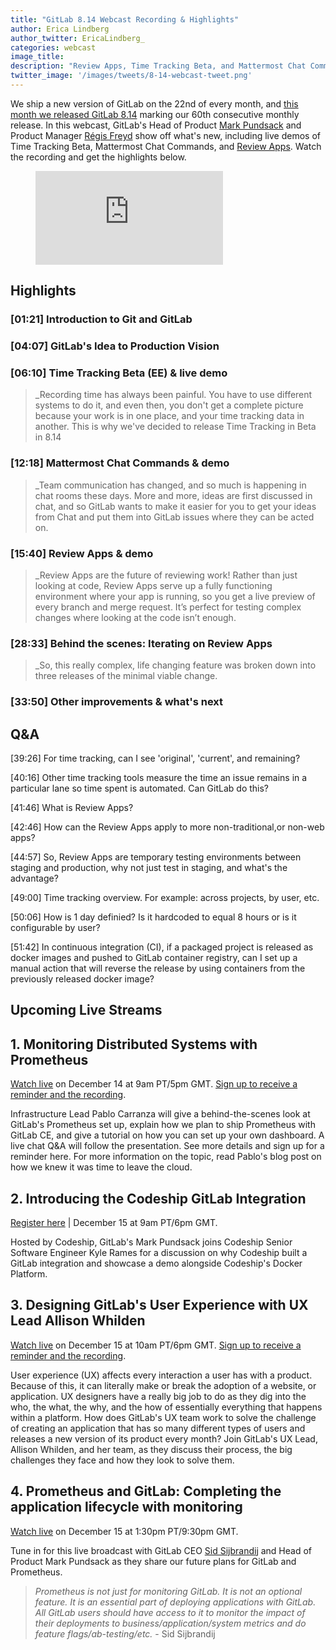 ```yaml
---
title: "GitLab 8.14 Webcast Recording & Highlights" 
author: Erica Lindberg
author_twitter: EricaLindberg_
categories: webcast
image_title: 
description: "Review Apps, Time Tracking Beta, and Mattermost Chat Commands released!"
twitter_image: '/images/tweets/8-14-webcast-tweet.png'
---
```


We ship a new version of GitLab on the 22nd of every month, and [this month we released GitLab 8.14][8-14-release-post] 
marking our 60th consecutive monthly release. In this webcast, GitLab's Head of Product [Mark Pundsack][mark-twitter]
and Product Manager [Régis Freyd][regis-twitter] show off what's new, including live demos of Time Tracking Beta, Mattermost Chat
Commands, and [Review Apps][review-apps-post]. Watch the recording and get the highlights below. 

<figure class="video_container">
  <iframe src="https://www.youtube.com/embed/CteZol_7pxo" frameborder="0" allowfullscreen="true"> </iframe>
</figure>


## Highlights 

### [01:21] Introduction to Git and GitLab
### [04:07] GitLab's Idea to Production Vision
### [06:10] Time Tracking Beta (EE) & live demo

> _Recording time has always been painful. You have to use different systems to do it, and even then, you don't get a complete picture because your work is in one place, and your time tracking data in another. This is why we've decided to release Time Tracking in Beta in 8.14 

### [12:18] Mattermost Chat Commands & demo

> _Team communication has changed, and so much is happening in chat rooms these days. More and more, ideas are first discussed in chat, and so GitLab wants to make it easier for you to get your ideas from Chat and put them into GitLab issues where they can be acted on. 

### [15:40] Review Apps & demo

> _Review Apps are the future of reviewing work! Rather than just looking at code, Review Apps serve up a fully functioning environment where your app is running, so you get a live preview of every branch and merge request. It’s perfect for testing complex changes where looking at the code isn’t enough. 

### [28:33] Behind the scenes: Iterating on Review Apps

> _So, this really complex, life changing feature was broken down into three releases of the minimal viable change.

### [33:50] Other improvements & what's next

## Q&A 

[39:26] For time tracking, can I see 'original', 'current', and remaining?

[40:16] Other time tracking tools measure the time an issue remains in a particular lane so time spent is automated. Can GitLab do this?

[41:46] What is Review Apps? 

[42:46] How can the Review Apps apply to more non-traditional,or non-web apps?

[44:57] So, Review Apps are temporary testing environments between staging and production, why not just test in staging, and what's the advantage?

[49:00] Time tracking overview. For example: across projects, by user, etc.

[50:06] How is 1 day definied? Is it hardcoded to equal 8 hours or is it configurable by user?

[51:42] In continuous integration (CI), if a packaged project is released as docker images and pushed to GitLab container registry, can I set up a manual action that will reverse the release by using containers from the previously released docker image?

## Upcoming Live Streams 

## 1. Monitoring Distributed Systems with Prometheus

[Watch live][infra-livestream] on December 14 at 9am PT/5pm GMT. [Sign up to receive a reminder and the recording][infra-lp].

Infrastructure Lead Pablo Carranza will give a behind-the-scenes look at GitLab's Prometheus set up, explain how we plan to ship Prometheus with GitLab CE, and give a tutorial on how you can set up your own dashboard. A live chat Q&A will follow the presentation. See more details and sign up for a reminder here.
For more information on the topic, read Pablo's blog post on how we knew it was time to leave the cloud.

## 2. Introducing the Codeship GitLab Integration

[Register here][codeship-lp] | December 15 at 9am PT/6pm GMT.

Hosted by Codeship, GitLab's Mark Pundsack joins Codeship Senior Software Engineer Kyle Rames for a discussion on why Codeship built a GitLab integration and showcase a demo alongside Codeship's Docker Platform.

## 3. Designing GitLab's User Experience with UX Lead Allison Whilden

[Watch live][ux-livestream] on December 15 at 10am PT/6pm GMT. [Sign up to receive a reminder and the recording][ux-lp].

User experience (UX) affects every interaction a user has with a product. Because of this, it can literally make or break the adoption of a website, or application. UX designers have a really big job to do as they dig into the who, the what, the why, and the how of essentially everything that happens within a platform.
How does GitLab's UX team work to solve the challenge of creating an application that has so many different types of users and releases a new version of its product every month? Join GitLab's UX Lead, Allison Whilden, and her team, as they discuss their process, the big challenges they face and how they look to solve them.

## 4. Prometheus and GitLab: Completing the application lifecycle with monitoring

[Watch live][sid-livestream] on December 15 at 1:30pm PT/9:30pm GMT.

Tune in for this live broadcast with GitLab CEO [Sid Sijbrandij][sid-twitter] and Head of Product Mark Pundsack as 
they share our future plans for GitLab and Prometheus. 

> _Prometheus is not just for monitoring GitLab. It is not an optional feature. It is an essential part of deploying applications with GitLab. All GitLab users should have access to it to monitor the impact of their deployments to business/application/system metrics and do feature flags/ab-testing/etc._ - Sid Sijbrandij


<!-- identifiers --> 
[codeship-lp]: http://bit.ly/2g2jFjG
[infra-lp]: https://page.gitlab.com/20161207_PrometheusWebcast_LandingPage.html
[infra-livestream]: https://www.youtube.com/watch?v=WzAzm0C15W8
[mark-twitter]: https://twitter.com/MarkPundsack
[regis-twitter]: https://twitter.com/djaiss
[review-apps-post]: https://about.gitlab.com/2016/11/22/introducing-review-apps/
[sid-livestream]: https://www.youtube.com/watch?v=rT92jecagQo
[sid-twitter]: https://twitter.com/sytses
[ux-lp]: https://page.gitlab.com/UXLiveStream_LandingPage.html
[ux-livestream]: https://www.youtube.com/watch?v=Lxy1jET5pww
[8-14-release-post]: https://about.gitlab.com/2016/11/22/gitlab-8-14-released/